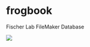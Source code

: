 # frogbook
Fischer Lab FileMaker Database


![](https://github.com/swestrick/frogbook/blob/ca89c0e819184d499f7d6514e900f7e5af2d1a10/db_gif.gif)
